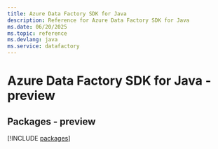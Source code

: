 ```yaml
---
title: Azure Data Factory SDK for Java
description: Reference for Azure Data Factory SDK for Java
ms.date: 06/20/2025
ms.topic: reference
ms.devlang: java
ms.service: datafactory
---
```

# Azure Data Factory SDK for Java - preview
## Packages - preview
[!INCLUDE [packages](data-factory-index.md)]